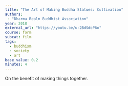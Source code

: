 ```yaml
---
title: "The Art of Making Buddha Statues: Cultivation"
authors:
 - "Dharma Realm Buddhist Association"
year: 2018
external_url: "https://youtu.be/u-2BdSdoP6o"
course: form
subcat: film
tags:
  - buddhism
  - society
  - art
base_value: 0.2
minutes: 4
---
```


On the benefit of making things together.
